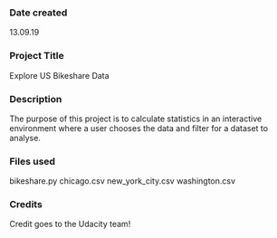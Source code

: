 ### Date created
13.09.19

### Project Title
Explore US Bikeshare Data

### Description
The purpose of this project is to calculate statistics in an interactive environment where a user chooses the data and filter for a dataset to analyse.

### Files used
bikeshare.py
chicago.csv
new_york_city.csv
washington.csv

### Credits
Credit goes to the Udacity team!
